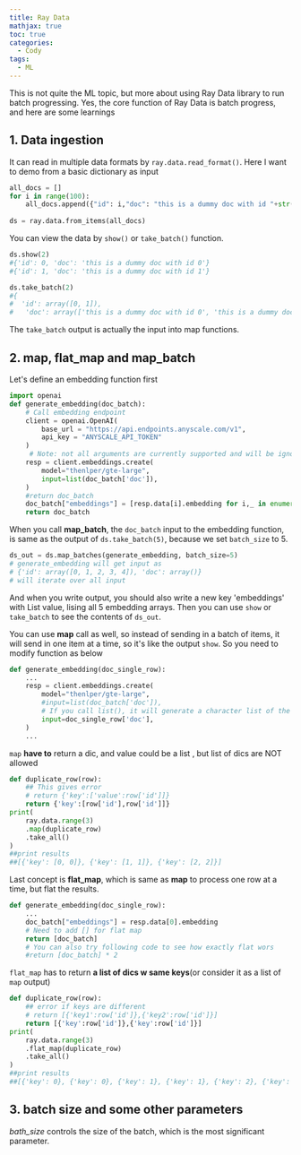 ```yaml
---
title: Ray Data
mathjax: true
toc: true
categories:
  - Cody
tags:
  - ML
---
```


This is not quite the ML topic, but more about using Ray Data library to run batch progressing. Yes, the core function of Ray Data is batch progress, and here are some learnings
## 1. Data ingestion
It can read in multiple data formats by `ray.data.read_format()`. Here I want to demo from a basic dictionary as input
```python
all_docs = []
for i in range(100):
    all_docs.append({"id": i,"doc": "this is a dummy doc with id "+str(i)})
    
ds = ray.data.from_items(all_docs)
```
You can view the data by `show()` or `take_batch()` function.
```python
ds.show(2)
#{'id': 0, 'doc': 'this is a dummy doc with id 0'}
#{'id': 1, 'doc': 'this is a dummy doc with id 1'}
```
```python
ds.take_batch(2)
#{
#  'id': array([0, 1]),
#   'doc': array(['this is a dummy doc with id 0', 'this is a dummy doc with id 1'],       dtype=object)}
```
The `take_batch` output is actually the input into map functions.
## 2. map, flat_map and map_batch
Let's define an embedding function first
```python
import openai
def generate_embedding(doc_batch):
    # Call embedding endpoint
    client = openai.OpenAI(
        base_url = "https://api.endpoints.anyscale.com/v1",
        api_key = "ANYSCALE_API_TOKEN"
    )
     # Note: not all arguments are currently supported and will be ignored by the backend.
    resp = client.embeddings.create(
        model="thenlper/gte-large",
        input=list(doc_batch['doc']),
    )
    #return doc_batch
    doc_batch["embeddings"] = [resp.data[i].embedding for i,_ in enumerate(doc_batch["doc"])]    
    return doc_batch
```
When you call **map_batch**, the `doc_batch` input to the embedding function, is same as the output of `ds.take_batch(5)`, because we set `batch_size` to 5.   
```python
ds_out = ds.map_batches(generate_embedding, batch_size=5)
# generate_embedding will get input as 
# {'id': array([0, 1, 2, 3, 4]), 'doc': array()}
# will iterate over all input
```
And when you write output, you should also write a new key 'embeddings' with List value, lising all 5 embedding arrays. Then you can use `show` or `take_batch` to see the contents of `ds_out`.

You can use **map** call as well, so instead of sending in a batch of items, it will send in one item at a time, so it's like the output `show`. So you need to modify function as below
```python
def generate_embedding(doc_single_row):
    ...
    resp = client.embeddings.create(
        model="thenlper/gte-large",
        #input=list(doc_batch['doc']),
        # If you call list(), it will generate a character list of the string, like ['t','h','i',...]
        input=doc_single_row['doc'],
    )
    ...
```
`map` **have to** return a dic, and value could be a list , but list of dics are NOT allowed
```python
def duplicate_row(row):
    ## This gives error
    # return {'key':['value':row['id']]}
    return {'key':[row['id'],row['id']]}
print(
    ray.data.range(3)
    .map(duplicate_row)
    .take_all()
)
##print results
##[{'key': [0, 0]}, {'key': [1, 1]}, {'key': [2, 2]}]
```

Last concept is **flat_map**, which is same as **map** to process one row at a time, but flat the results.

```python
def generate_embedding(doc_single_row):
    ...
    doc_batch["embeddings"] = resp.data[0].embedding
    # Need to add [] for flat map
    return [doc_batch]
    # You can also try following code to see how exactly flat wors
    #return [doc_batch] * 2
```
`flat_map` has to return **a list of dics w same keys**(or consider it as a list of `map` output)
```python
def duplicate_row(row):
    ## error if keys are different
    # return [{'key1':row['id']},{'key2':row['id']}]
    return [{'key':row['id']},{'key':row['id']}]
print(
    ray.data.range(3)
    .flat_map(duplicate_row)
    .take_all()
)
##print results
##[{'key': 0}, {'key': 0}, {'key': 1}, {'key': 1}, {'key': 2}, {'key': 2}]
```
## 3. batch size and some other parameters
*bath_size* controls the size of the batch, which is the most significant parameter.
